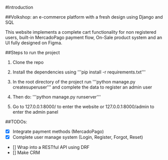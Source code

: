 #Introduction

##Volkshop: an e-commerce platform with a fresh design using Django and SQL

This website implements a complete cart functionality for non registered users, built-in MercadoPago payment flow, On-Sale product system and an UI fully designed on Figma.

##Steps to run the project

1. Clone the repo
2. Install the dependencies using 
    '''pip install -r requirements.txt'''
3. In the root directory of the project run
    '''python manage.py createsuperuser'''
    and complete the data to register an admin user

4. Then do:
    '''python manage.py runserver'''

5. Go to 127.0.0.1:8000/ to enter the website or 127.0.0.1:8000/admin to enter the admin panel

##TODOs:

- [x] Integrate payment methods (MercadoPago)
- [x] Complete user manage system (Login, Register, Forgot, Reset)
- [] Wrap into a RESTful API using DRF
- [] Make CRM
